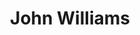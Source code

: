 ---
title: "John Williams"
summary: "Current American film composer, conductor, and pianist, born February 8, 1932, Floral Park, Long Island, Queens, NY, USA. For the pianist with Stan Getz Quartet, Quintet a.o. select . For His Current Classical Orchestrator Team and For His Current Music Scoring Mixer And Recordist In a career spanning six decades, he has composed some of the most recognizable film scores in the history of motion pictures. Williams also composed the theme music for various TV programs in the 1960s. Williams was known as \"Little Johnny Love\" Williams during the early 1960s, and he served as music arranger and bandleader for a series of popular music albums with the singer . His most typical style may be considered Neo-romanticism, with a notorious use of letmotifs and orchestral grandeur , but he has made also incursions in Impressionist, Expressionist or Experimental music, and also in progressive Jazz . Williams has won five Academy Awards, four Golden Globe Awards, seven BAFTA Awards, and 21 Grammy Awards. As of 2006, he has received 45 Academy Award nominations, an accomplishment surpassed only by . His longtime collaboration with producers and has been very fruitful and contributed to the growing popularity of score music. John Williams was honored with the prestigious Richard Kirk award at the 1999 BMI Film and TV Awards. Williams was inducted into the Hollywood Bowl Hall of Fame in 2000, and was a recipient of the Kennedy Center Honors in 2004."
image: "john-williams.jpg"
apple_music_artist_url: "https://music.apple.com/gb/artist/john-williams/63748"
---